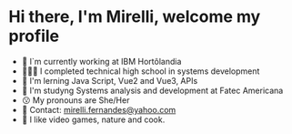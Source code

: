 # Hi there, I'm Mirelli, welcome my profile

- 💼 I`m currently working at IBM Hortôlandia
- 👩🏻‍💻 I completed technical high school in systems development
- 🌱 I'm lerning Java Script, Vue2 and Vue3, APIs
- 📕 I'm studyng Systems analysis and development at Fatec Americana
- 😗 My pronouns are She/Her
- 📨 Contact: mirelli.fernandes@yahoo.com
- 🌺 I like video games, nature and cook.


